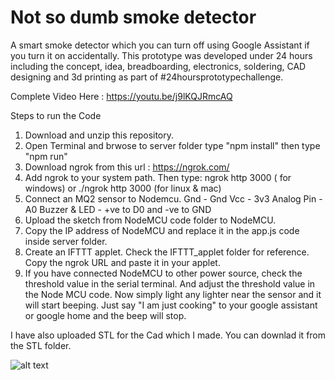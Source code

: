# Not so dumb smoke detector
A smart smoke detector which you can turn off using Google Assistant if you turn it on accidentally. This prototype was developed under 24 hours including the  concept, idea, breadboarding, electronics, soldering, CAD designing and 3d printing as part of #24hoursprototypechallenge.

Complete Video Here : https://youtu.be/j9lKQJRmcAQ

Steps to run the Code

1. Download and unzip this repository.
2. Open Terminal and brwose to server folder
  type "npm install"
  then type "npm run"
3. Download ngrok from this url : https://ngrok.com/
4. Add ngrok to your system path. Then type:
  ngrok http 3000 ( for windows)
  or
  ./ngrok http 3000 (for linux & mac)
5. Connect an MQ2 sensor to Nodemcu.
  Gnd - Gnd
  Vcc - 3v3
  Analog Pin - A0
  Buzzer  & LED - +ve to D0 and -ve to GND 
6. Upload the sketch from NodeMCU code folder to NodeMCU.
7. Copy the IP address of NodeMCU and replace it in the app.js code inside server folder.
8. Create an IFTTT applet. Check the IFTTT_applet folder for reference. Copy the ngrok URL and paste it in your applet.
9. If you have connected NodeMCU to other power source, check the threshold value in the serial terminal. And adjust the threshold value in the Node MCU code. Now simply light any lighter near the sensor and it will start beeping. Just say "I am just cooking" to your google assistant or google home and the beep will stop. 

I have also uploaded STL for the Cad which I made. You can downlad it from the STL folder.

![alt text](http://vsgupta.in/wp-content/uploads/2019/07/7C1D9F1C-33A7-4D9E-9B05-A795ED3F58A6.jpg)

